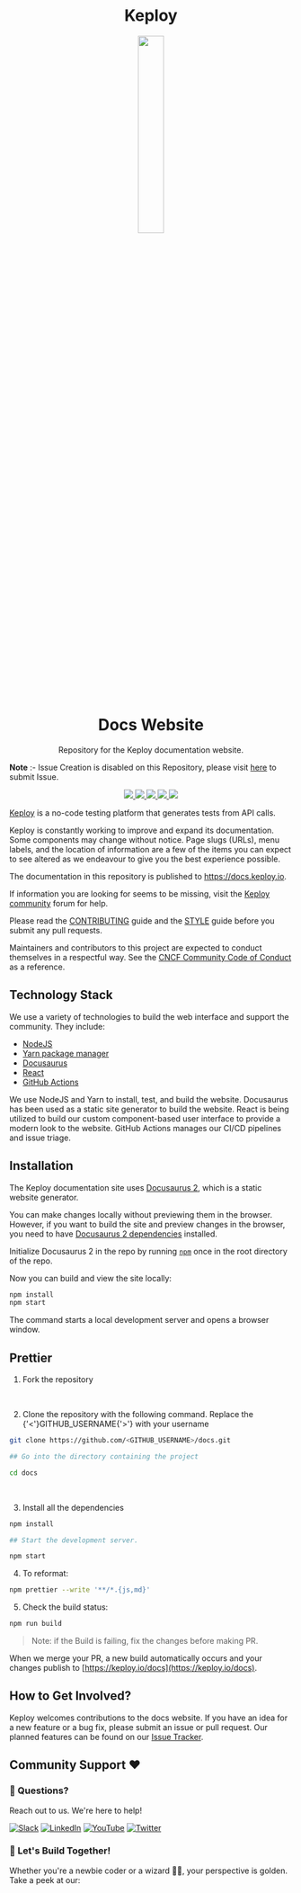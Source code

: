 <div align="center">
<h1>Keploy</h1>
</div>
<p style="text-align:center;" align="center">
  <img align="center" src="https://avatars.githubusercontent.com/u/92252339?s=200&v=4" height="30%" width="30%" />
 <div align="center">
 <h1>Docs Website</h1>
 <p>
Repository for the Keploy documentation website.
</p>
</div>

**Note** :- Issue Creation is disabled on this Repository, please visit [here](https://github.com/keploy/keploy/issues/new/choose) to submit Issue.

<p align="center">
<a href="https://github.com/keploy/docs" alt="GitHub contributors">
<img src="https://img.shields.io/github/contributors/keploy/docs.svg" />
</a>
<a href="https://github.com/keploy/docs" alt="GitHub issues by-label">
<img src="https://img.shields.io/github/issues/keploy/docs" />
</a>
<a href="https://keploy.slack.com/" alt="Slack">
<img src="https://img.shields.io/badge/Slack-@layer5.svg?logo=slack" />
</a>
<a href="https://twitter.com/Keployio" alt="Twitter Follow">
<img src="https://img.shields.io/twitter/follow/keploy.svg?label=Follow&style=social" />
</a>
<a href="https://github.com/keploy/docs" alt="License">
<img src="https://img.shields.io/github/license/keploy/docs.svg" />
</a>
</p>

[Keploy](https://keploy.io) is a no-code testing platform that generates tests from API calls.

Keploy is constantly working to improve and expand its documentation.
Some components may change without notice.
Page slugs (URLs), menu labels, and the location of information are a few of the items you can expect to see altered as we endeavour to give you the best experience possible.

The documentation in this repository is published to https://docs.keploy.io.

If information you are looking for seems to be missing, visit the [Keploy community](https://join.slack.com/t/keploy/shared_invite/zt-2dno1yetd-Ec3el~tTwHYIHgGI0jPe7A) forum for help.

Please read the [CONTRIBUTING](/CONTRIBUTING.md) guide and the [STYLE](/STYLE.md) guide before you submit any pull requests.

Maintainers and contributors to this project are expected to conduct themselves in a respectful way.
See the [CNCF Community Code of Conduct](https://github.com/cncf/foundation/blob/master/code-of-conduct.md) as a reference.

## Technology Stack

We use a variety of technologies to build the web interface and support the community. They include:

- [NodeJS](https://nodejs.org/)
- [Yarn package manager](https://yarnpkg.com/)
- [Docusaurus](https://docusaurus.io/)
- [React](https://reactjs.org/)
- [GitHub Actions](https://github.com/features/actions)

We use NodeJS and Yarn to install, test, and build the website. Docusaurus has been used as a static site generator to build the website. React is being utilized to build our custom component-based user interface to provide a modern look to the website. GitHub Actions manages our CI/CD pipelines and issue triage.

## Installation

The Keploy documentation site uses [Docusaurus 2](https://v2.docusaurus.io/), which is a static website generator.

You can make changes locally without previewing them in the browser.
However, if you want to build the site and preview changes in the browser, you need to have [Docusaurus 2 dependencies](https://v2.docusaurus.io/docs/installation/#requirements) installed.

Initialize Docusaurus 2 in the repo by running [`npm`](https://docs.npmjs.com/cli/v7/commands/npm-install) once in the root directory of the repo.

Now you can build and view the site locally:

```bash
npm install
npm start
```

The command starts a local development server and opens a browser window.

## Prettier

1. Fork the repository

<br/>

2. Clone the repository with the following command. Replace the {'<'}GITHUB_USERNAME{'>'} with your username

```sh
git clone https://github.com/<GITHUB_USERNAME>/docs.git

## Go into the directory containing the project

cd docs
```

<br/>

3. Install all the dependencies

```sh
npm install

## Start the development server.

npm start
```

4. To reformat:

```sh
npm prettier --write '**/*.{js,md}'
```

5. Check the build status:

```sh
npm run build
```

> Note: if the Build is failing, fix the changes before making PR.

When we merge your PR, a new build automatically occurs and your changes publish to [https://keploy.io/docs](https://keploy.io/docs).

## How to Get Involved?

Keploy welcomes contributions to the docs website. If you have an idea for a new feature or a bug fix, please submit an issue or pull request. Our planned features can be found on our [Issue Tracker](https://github.com/keploy/keploy/issues/new/choose).

## Community Support ❤️

### 🤔 Questions?

Reach out to us. We're here to help!

[![Slack](https://img.shields.io/badge/Slack-4A154B?style=for-the-badge&logo=slack&logoColor=white)](https://join.slack.com/t/keploy/shared_invite/zt-2dno1yetd-Ec3el~tTwHYIHgGI0jPe7A)
[![LinkedIn](https://img.shields.io/badge/linkedin-%230077B5.svg?style=for-the-badge&logo=linkedin&logoColor=white)](https://www.linkedin.com/company/keploy/)
[![YouTube](https://img.shields.io/badge/YouTube-%23FF0000.svg?style=for-the-badge&logo=YouTube&logoColor=white)](https://www.youtube.com/channel/UC6OTg7F4o0WkmNtSoob34lg)
[![Twitter](https://img.shields.io/badge/Twitter-%231DA1F2.svg?style=for-the-badge&logo=Twitter&logoColor=white)](https://twitter.com/Keployio)

### 💖 Let's Build Together!

Whether you're a newbie coder or a wizard 🧙‍♀️, your perspective is golden. Take a peek at our:
